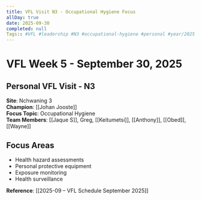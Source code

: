```yaml
---
title: VFL Visit N3 - Occupational Hygiene Focus
allDay: true
date: 2025-09-30
completed: null
Tags:: #VFL #leadership #N3 #occupational-hygiene #personal #year/2025
---
```


# VFL Week 5 - September 30, 2025
## Personal VFL Visit - N3

**Site**: Nchwaning 3  
**Champion**: [[Johan Jooste]]  
**Focus Topic**: Occupational Hygiene  
**Team Members**: [[Jaque S]], Greg, [[Keitumetsi]], [[Anthony]], [[Obed]], [[Wayne]]

## Focus Areas
- Health hazard assessments
- Personal protective equipment
- Exposure monitoring
- Health surveillance

**Reference**: [[2025-09 – VFL Schedule September 2025]]